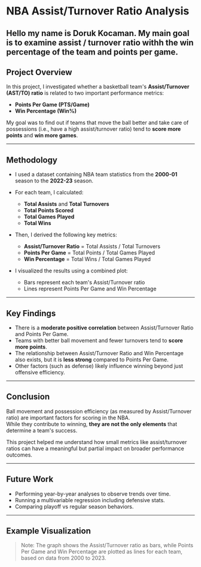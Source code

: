 # NBA Assist/Turnover Ratio Analysis

## Hello my name is Doruk Kocaman. My main goal is to examine assist / turnover ratio withh the win percentage of the team and points per game. 


## Project Overview

In this project, I investigated whether a basketball team's **Assist/Turnover (AST/TO) ratio** is related to two important performance metrics:

- **Points Per Game (PTS/Game)**
- **Win Percentage (Win%)**

My goal was to find out if teams that move the ball better and take care of possessions (i.e., have a high assist/turnover ratio) tend to **score more points** and **win more games**.

---

## Methodology

- I used a dataset containing NBA team statistics from the **2000-01** season to the **2022-23** season.
- For each team, I calculated:
  - **Total Assists** and **Total Turnovers**
  - **Total Points Scored**
  - **Total Games Played**
  - **Total Wins**
- Then, I derived the following key metrics:
  - **Assist/Turnover Ratio** = Total Assists / Total Turnovers
  - **Points Per Game** = Total Points / Total Games Played
  - **Win Percentage** = Total Wins / Total Games Played

- I visualized the results using a combined plot:
  - Bars represent each team's Assist/Turnover ratio
  - Lines represent Points Per Game and Win Percentage

---

## Key Findings

- There is a **moderate positive correlation** between Assist/Turnover Ratio and Points Per Game.
- Teams with better ball movement and fewer turnovers tend to **score more points**.
- The relationship between Assist/Turnover Ratio and Win Percentage also exists, but it is **less strong** compared to Points Per Game.
- Other factors (such as defense) likely influence winning beyond just offensive efficiency.

---

## Conclusion

Ball movement and possession efficiency (as measured by Assist/Turnover ratio) are important factors for scoring in the NBA.  
While they contribute to winning, **they are not the only elements** that determine a team's success.

This project helped me understand how small metrics like assist/turnover ratios can have a meaningful but partial impact on broader performance outcomes.

---

## Future Work

- Performing year-by-year analyses to observe trends over time.
- Running a multivariable regression including defensive stats.
- Comparing playoff vs regular season behaviors.

---

## Example Visualization



> Note: The graph shows the Assist/Turnover ratio as bars, while Points Per Game and Win Percentage are plotted as lines for each team, based on data from 2000 to 2023.






